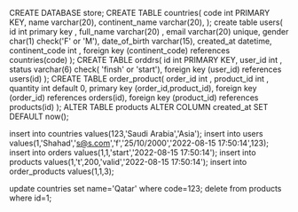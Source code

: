 CREATE DATABASE store;
CREATE TABLE countries(
code int PRIMARY KEY,
name varchar(20),
  continent_name varchar(20),
);
create table users(
  id int primary key ,
  full_name varchar(20) ,
  email varchar(20) unique,
  gender char(1) check('F' or 'M'),
  date_of_birth varchar(15),
  created_at datetime,
  continent_code int ,
  foreign key (continent_code) references countries(code)
);
CREATE TABLE orddrs(
id int PRIMARY KEY,
 user_id int ,
  status varchar(6) check( 'finsh' or 'start'),
  foreign key (user_id) references users(id)
);
CREATE TABLE order_product(
order_id int  ,
  product_id int ,
  quantity int default 0,
  primary key (order_id,product_id),
  foreign key (order_id) references orders(id),
  foreign key (product_id) references products(id)
);
ALTER TABLE products ALTER COLUMN created_at SET DEFAULT now();




insert into countries values(123,'Saudi Arabia','Asia');
insert into users values(1,'Shahad','s@s.com','f','25/10/2000','2022-08-15 17:50:14',123);
insert into orders values(1,1,'start','2022-08-15 17:50:14');
insert into products values(1,'t',200,'valid','2022-08-15 17:50:14');
insert into order_products values(1,1,3);

update countries set name='Qatar' where code=123;
delete from products where id=1;


